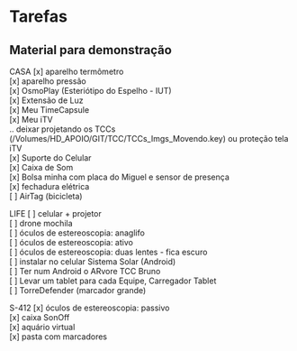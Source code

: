 # Tarefas

## Material para demonstração

CASA
[x] aparelho termômetro  
[x] aparelho pressão  
[x] OsmoPlay (Esteriótipo do Espelho - IUT)  
[x] Extensão de Luz  
[x] Meu TimeCapsule  
[x] Meu iTV  
.. deixar projetando os TCCs (/Volumes/HD_APOIO/GIT/TCC/TCCs_Imgs_Movendo.key) ou proteção tela iTV  
[x] Suporte do Celular  
[x] Caixa de Som  
[x] Bolsa minha com placa do Miguel e sensor de presença  
[x] fechadura elétrica  
[ ] AirTag (bicicleta)  

LIFE
[ ] celular + projetor  
[ ] drone mochila  
[ ] óculos de estereoscopia: anaglifo  
[ ] óculos de estereoscopia: ativo  
[ ] óculos de estereoscopia: duas lentes - fica escuro  
[ ] instalar no celular Sistema Solar (Android)  
[ ] Ter num Android o ARvore TCC Bruno  
[ ] Levar um tablet para cada Equipe, Carregador Tablet  
[ ] TorreDefender (marcador grande)  

S-412
[x] óculos de estereoscopia: passivo  
[x] caixa SonOff  
[x] aquário virtual  
[x] pasta com marcadores  
